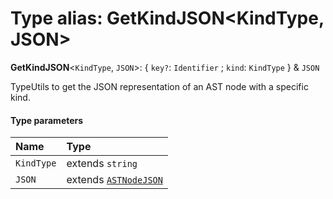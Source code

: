 # Type alias: GetKindJSON\<KindType, JSON>

**GetKindJSON**<`KindType`, `JSON`>: { `key?`: `Identifier` ; `kind`: `KindType`  } & `JSON`

TypeUtils to get the JSON representation of an AST node with a specific kind.

#### Type parameters

| Name | Type |
| :------ | :------ |
| `KindType` | extends `string` |
| `JSON` | extends [`ASTNodeJSON`](/en/auto-docs/variable-core/interfaces/ASTNodeJSON.md) |
